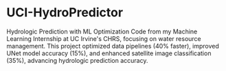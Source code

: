 # UCI-HydroPredictor
Hydrologic Prediction with ML Optimization Code from my Machine Learning Internship at UC Irvine's CHRS, focusing on water resource management. This project optimized data pipelines (40% faster), improved UNet model accuracy (15%), and enhanced satellite image classification (35%), advancing hydrologic prediction accuracy.
